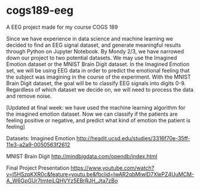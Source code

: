# cogs189-eeg


A EEG project made for my course COGS 189

Since we have experience in data science and machine learning we decided to find an EEG signal dataset, and generate meaningful results through Python on Jupyter Notebook.
By Mondy 2/3, we have narrowed down our project to two potential datasets. We may use the Imagined Emotion dataset or the MNIST Brain Digit dataset.  In the Imagined Emotion set, we will be using EEG data in order to predict the emotional feeling that the subject was imagining in the course of the experiment.  With the MNIST Brain Digit dataset, the goal will be to classify EEG signals into digits 0-9.  Regardless of which dataset we decide on, we will need to process the data and remove noise.

[Updated at final week: we have used the machine learning algorithm for the imagined emotion dataset. Now we can classify if the patients are feeling positive or negative, and predict what kind of emotion the patient is feeling]

Datasets:
Imagined Emotion
http://headit.ucsd.edu/studies/3316f70e-35ff-11e3-a2a9-0050563f2612

MNIST Brain Digit
http://mindbigdata.com/opendb/index.html

Final Project Presentation 
https://www.youtube.com/watch?v=I5HSzpKXR0c&feature=youtu.be&fbclid=IwAR2qbMiwlD7XlePZ4UuMCM-A_W6GpGUr7tmteiLQHVYz5EBrRJH_Jta7zBo



